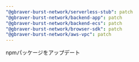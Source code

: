 ```yaml
---
"@gbraver-burst-network/serverless-stub": patch
"@gbraver-burst-network/backend-app": patch
"@gbraver-burst-network/backend-ecs": patch
"@gbraver-burst-network/browser-sdk": patch
"@gbraver-burst-network/aws-vpc": patch
---
```


npmパッケージをアップデート
